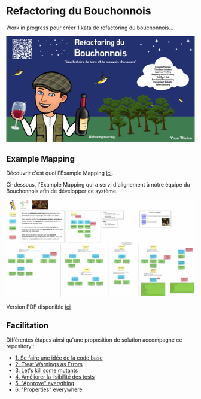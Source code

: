 # Refactoring du Bouchonnois
Work in progress pour créer 1 kata de refactoring du bouchonnois...

![Refactoring du Bouchonnois](img/refactoring-du-bouchonnois.webp)

## Example Mapping
Découvrir c'est quoi l'Example Mapping [ici](https://xtrem-tdd.netlify.app/Flavours/example-mapping).

Ci-dessous, l'Example Mapping qui a servi d'alignement à notre équipe du Bouchonnois afin de développer ce système.

![Refactoring du Bouchonnois](example-mapping/example-mapping.webp)

Version PDF disponible [ici](example-mapping/example-mapping.pdf)

## Facilitation
Différentes étapes ainsi qu'une proposition de solution accompagne ce repository :

- [1. Se faire une idée de la code base](facilitation/01.gather-metrics.md)
- [2. Treat Warnings as Errors](facilitation/02.treat-warnings-as-errors.md)
- [3. Let's kill some mutants](facilitation/03.kill-mutants.md)
- [4. Améliorer la lisibilité des tests](facilitation/04.improve-tests-readability.md)
- [5. "Approve" everything](facilitation/05.approve-everything.md)
- [6. "Properties" everywhere](facilitation/06.properties.md)